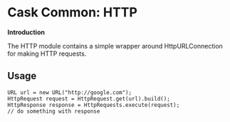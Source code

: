 # Cask Common: HTTP

**Introduction**

The HTTP module contains a simple wrapper around HttpURLConnection for making HTTP requests.

## Usage

```
URL url = new URL("http://google.com");
HttpRequest request = HttpRequest.get(url).build();
HttpResponse response = HttpRequests.execute(request);
// do something with response
```
